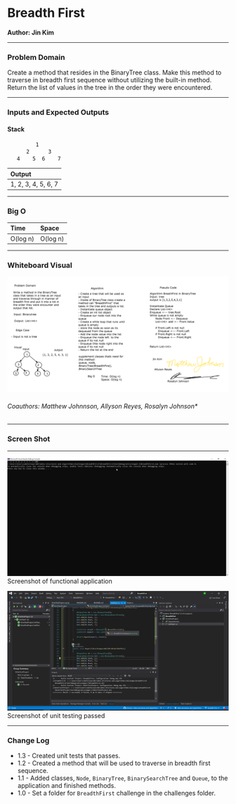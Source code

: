 # **Breadth First**

**Author: Jin Kim**

---

### Problem Domain

Create a method that resides in the BinaryTree class. Make this method to traverse in breadth first sequence without utilizing the built-in method. Return the list of values in the tree in the order they were encountered.

---

### Inputs and Expected Outputs

#### Stack

             1
          2      3
       4    5  6    7

|Output |
| :--------- | 
| 1, 2, 3, 4, 5, 6, 7 |

---

### Big O


| Time | Space |
| :----------- | :----------- |
| O(log n) | O(log n) |


---


### Whiteboard Visual
![White Board](../../assets/BreadthFirst/Whiteboard.png)
###### *Coauthors: Matthew Johnnson, Allyson Reyes, Rosalyn Johnson** 

---

### Screen Shot
---
![Application Demo](../../assets/BreadthFirst/application-running.png)
Screenshot of functional application

![Unit Testing](../../assets/BreadthFirst/unit-test.png)
Screenshot of unit testing passed

---
### Change Log
- 1.3 - Created unit tests that passes.
- 1.2 - Created a method that will be used to traverse in breadth first sequence.
- 1.1 - Added classes, `Node`, `BinaryTree`, `BinarySearchTree` and `Queue`, to the application and finished methods.
- 1.0 - Set a folder for `BreadthFirst` challenge in the challenges folder.

